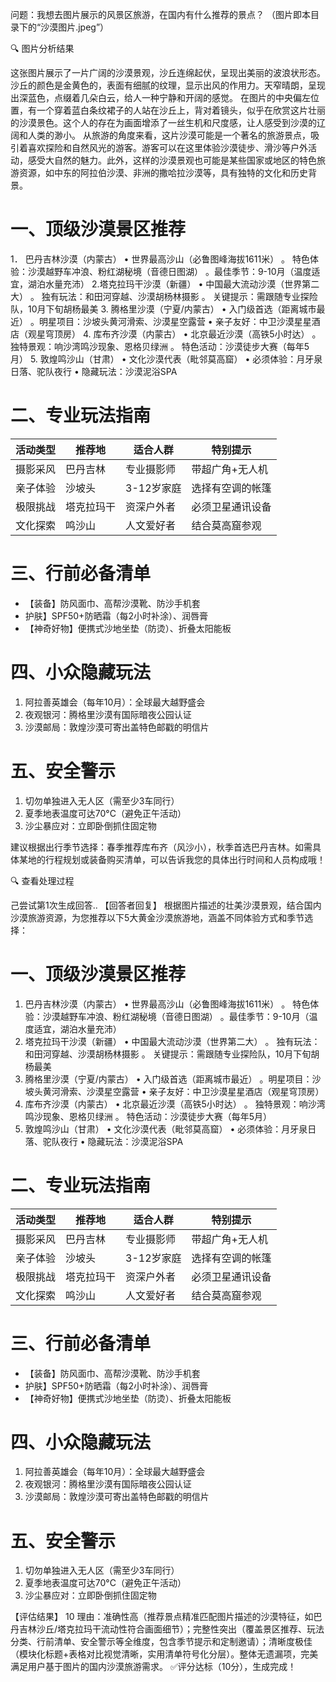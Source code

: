 问题：我想去图片展示的风景区旅游，在国内有什么推荐的景点？
（图片即本目录下的“沙漠图片.jpeg”）

🔍 图片分析结果

这张图片展示了一片广阔的沙漠景观，沙丘连绵起伏，呈现出美丽的波浪状形态。沙丘的颜色是金黄色的，表面有细腻的纹理，显示出风的作用力。天窄晴朗，呈现出深蓝色，点缀着几朵白云，给人一种宁静和开阔的感觉。
在图片的中央偏左位置，有一个穿着蓝白条纹裙子的人站在沙丘上，背对着镜头，似乎在欣赏这片壮丽的沙漠景色。这个人的存在为画面增添了一丝生机和尺度感，让人感受到沙漠的辽阔和人类的渺小。
从旅游的角度来看，这片沙漠可能是一个著名的旅游景点，吸引着喜欢探险和自然风光的游客。游客可以在这里体验沙漠徒步、滑沙等户外活动，感受大自然的魅力。此外，这样的沙漠景观也可能是某些国家或地区的特色旅游资源，如中东的阿拉伯沙漠、非洲的撒哈拉沙漠等，具有独特的文化和历史背景。


# 一、顶级沙漠景区推荐
1． 巴丹吉林沙漠（内蒙古）
• 世界最高沙山（必鲁图峰海拔1611米）
。 特色体验：沙漠越野车冲浪、粉红湖秘境（音德日图湖）
。最佳季节：9-10月（温度适宜，湖泊水量充沛）
2.塔克拉玛干沙漠（新疆）
• 中国最大流动沙漠（世界第二大）
。 独有玩法：和田河穿越、沙漠胡杨林摄影
。 关键提示：需跟随专业探险队，10月下旬胡杨最美
3. 腾格里沙漠（宁夏/内蒙古）
• 入门级首选（距离城市最近）
。明星项目：沙坡头黄河滑索、沙漠星空露营
• 亲子友好：中卫沙漠星星酒店（观星穹顶房）
4. 库布齐沙漠（内蒙古）
• 北京最近沙漠（高铁5小时达）
。 独特景观：响沙湾鸣沙现象、恩格贝绿洲
。 特色活动：沙漠徒步大赛（每年5月）
5. 敦煌鸣沙山（甘肃）
• 文化沙漠代表（毗邻莫高窟）
• 必须体验：月牙泉日落、驼队夜行
• 隐藏玩法：沙漠泥浴SPA

# 二、专业玩法指南
| 活动类型   | 推荐地     | 适合人群       | 特别提示               |
|------------|------------|----------------|------------------------|
| 摄影采风   | 巴丹吉林   | 专业摄影师     | 带超广角+无人机        |
| 亲子体验   | 沙坡头     | 3-12岁家庭     | 选择有空调的帐篷       |
| 极限挑战   | 塔克拉玛干 | 资深户外者     | 必须卫星通讯设备       |
| 文化探索   | 鸣沙山     | 人文爱好者     | 结合莫高窟参观         |

# 三、行前必备清单
- 【装备】防风面巾、高帮沙漠靴、防沙手机套
- 护肤】SPF50+防晒霜（每2小时补涂）、润唇膏
- 【神奇好物】便携式沙地坐垫（防烫）、折叠太阳能板

# 四、小众隐藏玩法
1. 阿拉善英雄会（每年10月）：全球最大越野盛会
2. 夜观银河：腾格里沙漠有国际暗夜公园认证
3. 沙漠邮局：敦煌沙漠可寄出盖特色邮戳的明信片

# 五、安全警示
1. 切勿单独进入无人区（需至少3车同行）
2. 夏季地表温度可达70°C（避免正午活动）
3. 沙尘暴应对：立即卧倒抓住固定物

建议根据出行季节选择：春季推荐库布齐（风沙小），秋季首选巴丹吉林。如需具体某地的行程规划或装备购买清单，可以告诉我您的具体出行时间和人员构成哦！



🔍 查看处理过程

己尝试第1次生成回答..
【回答者回复】
根据图片描述的壮美沙漠景观，结合国内沙漠旅游资源，为您推荐以下5大黄金沙漠旅游地，涵盖不同体验方式和季节选择：
# 一、顶级沙漠景区推荐
1. 巴丹吉林沙漠（内蒙古）
• 世界最高沙山（必鲁图峰海拔1611米）
。 特色体验：沙漠越野车冲浪、粉红湖秘境（音德日图湖）
。最佳季节：9-10月（温度适宜，湖泊水量充沛）
2. 塔克拉玛干沙漠（新疆）
• 中国最大流动沙漠（世界第二大）
。 独有玩法：和田河穿越、沙漠胡杨林摄影
。 关键提示：需跟随专业探险队，10月下旬胡杨最美
3. 腾格里沙漠（宁夏/内蒙古）
• 入门级首选（距离城市最近）
。明星项目：沙坡头黄河滑索、沙漠星空露营
• 亲子友好：中卫沙漠星星酒店（观星穹顶房）
4. 库布齐沙漠（内蒙古）
• 北京最近沙漠（高铁5小时达）
。 独特景观：响沙湾鸣沙现象、恩格贝绿洲
。 特色活动：沙漠徒步大赛（每年5月）
5. 敦煌鸣沙山（甘肃）
• 文化沙漠代表（毗邻莫高窟）
• 必须体验：月牙泉日落、驼队夜行
• 隐藏玩法：沙漠泥浴SPA

# 二、专业玩法指南
| 活动类型   | 推荐地     | 适合人群       | 特别提示               |
|------------|------------|----------------|------------------------|
| 摄影采风   | 巴丹吉林   | 专业摄影师     | 带超广角+无人机        |
| 亲子体验   | 沙坡头     | 3-12岁家庭     | 选择有空调的帐篷       |
| 极限挑战   | 塔克拉玛干 | 资深户外者     | 必须卫星通讯设备       |
| 文化探索   | 鸣沙山     | 人文爱好者     | 结合莫高窟参观         |

# 三、行前必备清单
- 【装备】防风面巾、高帮沙漠靴、防沙手机套
- 护肤】SPF50+防晒霜（每2小时补涂）、润唇膏
- 【神奇好物】便携式沙地坐垫（防烫）、折叠太阳能板

# 四、小众隐藏玩法
1. 阿拉善英雄会（每年10月）：全球最大越野盛会
2. 夜观银河：腾格里沙漠有国际暗夜公园认证
3. 沙漠邮局：敦煌沙漠可寄出盖特色邮戳的明信片

# 五、安全警示
1. 切勿单独进入无人区（需至少3车同行）
2. 夏季地表温度可达70°C（避免正午活动）
3. 沙尘暴应对：立即卧倒抓住固定物

【评估结果】
10
理由：准确性高（推荐景点精准匹配图片描述的沙漠特征，如巴丹吉林沙丘/塔克拉玛干流动性符合画面细节）；完整性突出（覆盖景区推荐、玩法分类、行前清单、安全警示等全维度，包含季节提示和定制邀请）；清晰度极佳（模块化标题+表格对比视觉清晰，实用清单符号化分层）。整体无遗漏项，完美满足用户基于图片的国内沙漠旅游需求。
✅评分达标（10分），生成完成！